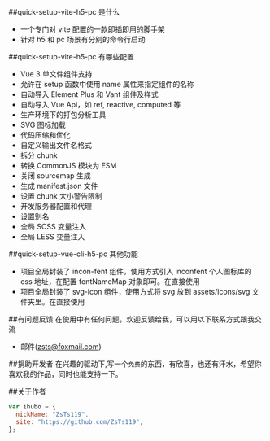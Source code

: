 ##quick-setup-vite-h5-pc 是什么

- 一个专门对 vite 配置的一款即插即用的脚手架
- 针对 h5 和 pc 场景有分别的命令行启动

##quick-setup-vite-h5-pc 有哪些配置

- Vue 3 单文件组件支持
- 允许在 setup 函数中使用 name 属性来指定组件的名称
- 自动导入 Element Plus 和 Vant 组件及样式
- 自动导入 Vue Api，如 ref, reactive, computed 等
- 生产环境下的打包分析工具
- SVG 图标加载
- 代码压缩和优化
- 自定义输出文件名格式
- 拆分 chunk
- 转换 CommonJS 模块为 ESM
- 关闭 sourcemap 生成
- 生成 manifest.json 文件
- 设置 chunk 大小警告限制
- 开发服务器配置和代理
- 设置别名
- 全局 SCSS 变量注入
- 全局 LESS 变量注入

##quick-setup-vue-cli-h5-pc 其他功能

- 项目全局封装了 incon-fent 组件，使用方式引入 inconfent 个人图标库的 css 地址，在配置 fontNameMap 对象即可。在直接使用<incon-fent type="图标名" />
- 项目全局封装了 svg-icon 组件，使用方式将 svg 放到 assets/icons/svg 文件夹里。在直接使用<svg-icon icon-class="svg名"/>

##有问题反馈
在使用中有任何问题，欢迎反馈给我，可以用以下联系方式跟我交流

- 邮件(zsts@foxmail.com)

##捐助开发者
在兴趣的驱动下,写一个`免费`的东西，有欣喜，也还有汗水，希望你喜欢我的作品，同时也能支持一下。

##关于作者

```javascript
var ihubo = {
  nickName: "ZsTs119",
  site: "https://github.com/ZsTs119",
};
```
